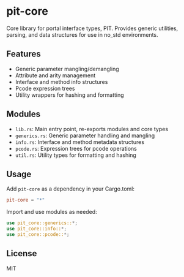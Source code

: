 # pit-core

Core library for portal interface types, PIT. Provides generic utilities, parsing, and data structures for use in no_std environments.

## Features
- Generic parameter mangling/demangling
- Attribute and arity management
- Interface and method info structures
- Pcode expression trees
- Utility wrappers for hashing and formatting

## Modules
- `lib.rs`: Main entry point, re-exports modules and core types
- `generics.rs`: Generic parameter handling and mangling
- `info.rs`: Interface and method metadata structures
- `pcode.rs`: Expression trees for pcode operations
- `util.rs`: Utility types for formatting and hashing

## Usage
Add `pit-core` as a dependency in your Cargo.toml:
```toml
pit-core = "*"
```

Import and use modules as needed:
```rust
use pit_core::generics::*;
use pit_core::info::*;
use pit_core::pcode::*;
```

## License
MIT
